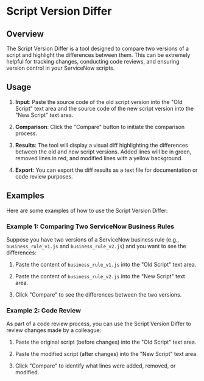 # Script Version Differ

## Overview

The Script Version Differ is a tool designed to compare two versions of a script and highlight the differences between them. This can be extremely helpful for tracking changes, conducting code reviews, and ensuring version control in your ServiceNow scripts.


## Usage

1. **Input**: Paste the source code of the old script version into the "Old Script" text area and the source code of the new script version into the "New Script" text area.

2. **Comparison**: Click the "Compare" button to initiate the comparison process.

3. **Results**: The tool will display a visual diff highlighting the differences between the old and new script versions. Added lines will be in green, removed lines in red, and modified lines with a yellow background.

4. **Export**: You can export the diff results as a text file for documentation or code review purposes.

## Examples

Here are some examples of how to use the Script Version Differ:

### Example 1: Comparing Two ServiceNow Business Rules

Suppose you have two versions of a ServiceNow business rule (e.g., `business_rule_v1.js` and `business_rule_v2.js`) and you want to see the differences:

1. Paste the content of `business_rule_v1.js` into the "Old Script" text area.

2. Paste the content of `business_rule_v2.js` into the "New Script" text area.

3. Click "Compare" to see the differences between the two versions.

### Example 2: Code Review

As part of a code review process, you can use the Script Version Differ to review changes made by a colleague:

1. Paste the original script (before changes) into the "Old Script" text area.

2. Paste the modified script (after changes) into the "New Script" text area.

3. Click "Compare" to identify what lines were added, removed, or modified.
